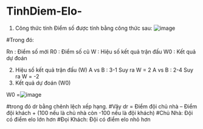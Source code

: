 # TinhDiem-Elo-
1.	Công thức tính
Điểm số được tính bằng công thức sau:
 ![image](https://user-images.githubusercontent.com/74710061/125148001-7a973180-e159-11eb-8f51-9ef3d44bb9e7.png)

#Trong đó:

Rn : Điểm số mới
R0 : Điểm số cũ 
W : Hiệu số kết quả trận đấu
W0 : Kết quả dự đoán

2.	Hiệu số kết quả trận đấu (W)
A vs B : 3-1 Suy ra W = 2
A vs B : 2-4 Suy ra W = -2
3.	Kết quả dự đoán (W0)

W0 =![image](https://user-images.githubusercontent.com/74710061/125147992-6c491580-e159-11eb-8283-978c5e7ae77c.png)

 
#trong đó dr bằng chênh lệch xếp hạng. 
#Vậy dr = Điểm đội chủ nhà – Điểm đội khách + (100 nếu là chủ nhà còn -100 nếu là đội khách)
#Chủ Nhà: Đội có điểm elo lớn hơn
#Đọi Khách: Đội có điểm elo nhỏ hơn
